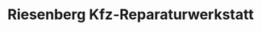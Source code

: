 ---
title: "Riesenberg Kfz-Reparaturwerkstatt"
url: /diedorf/riesenberg-kfz-reparaturwerkstatt/
shop: Autowerkstatt
---